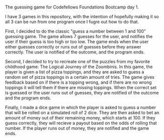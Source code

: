  The guessing game for Codefellows Foundations Bootcamp day 1.

I have 3 games in this repository, with the intention of hopefully making it so all 3 can be run from one program once I fugre out how to do that.

First, I decided to do the classic "guess a number between 1 and 100" guessing game. The game allows 7 guesses for the user, and notifies the user if their guess is too high or too low. The game ends when the user either guesses correctly or runs out of guesses before they answer correctly. The user is notified of the outcome, and the program ends.

Second, I decided to try to recreate one of the puzzles from my favorite childhood game: The Logical Journey of the Zoombinis. In this game, the player is given a list of pizza toppings, and they are asked to guess a random set of pizza toppings in a certain amount of tries. The game gives feedback based on if there is a topping wrong, and if there are no wrong toppings it will tell them if there are missing toppings. When the correct set is guessed or the user runs out of guesses, they are notified of the outcome and the program ends.

Finally, I made a dice game in which the player is asked to guess a number that will be rolled on a simulated roll of 2 dice. They are then asked to bet an amount of money out of their remaining money, which starts at 100. If they guess correctly, they will recieve a payout based on the odds of rolling that number. If the player runs out of money, they are notified and the game ends.
